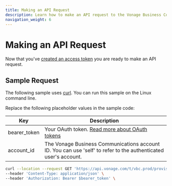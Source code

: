 ```yaml
---
title: Making an API Request
description: Learn how to make an API request to the Vonage Business Communications APIs
navigation_weight: 6
---
```


# Making an API Request

Now that you've [created an access token](/getting-started/create-an-access-token) you are ready to make an API request.

## Sample Request

The following sample uses [curl](https://curl.haxx.se/). You can run this sample on the Linux command line.

Replace the following placeholder values in the sample code:

| Key        | Description                                                                                            |
|------------|--------------------------------------------------------------------------------------------------------|
| bearer_token | Your OAuth token. [Read more about OAuth tokens](/getting-started/create-an-access-token) |
| account_id | The Vonage Business Communications account ID. You can use 'self' to refer to the authenticated user's account. |

``` bash
curl --location --request GET 'https://api.vonage.com/t/vbc.prod/provisioning/api/accounts/$account_id' \
--header 'Content-Type: application/json' \
--header 'Authorization: Bearer $bearer_token' \
```

